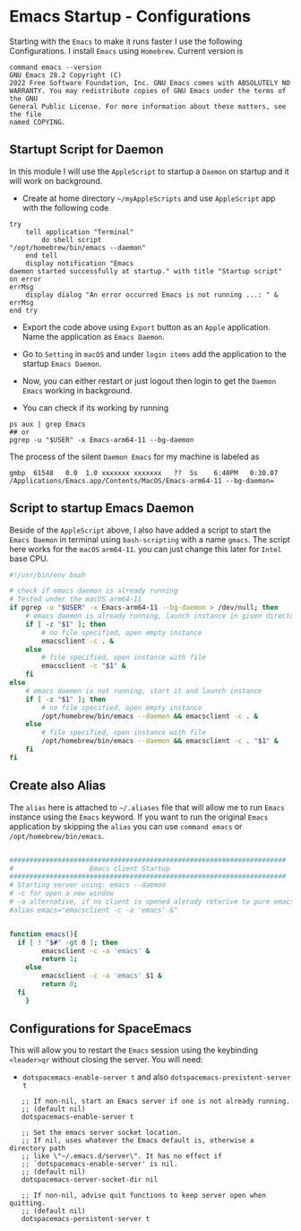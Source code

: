 # Emacs Startup - Configurations

Starting with the `Emacs` to make it runs faster I use the following
Configurations. I install `Emacs` using `Homebrew`. Current version is

```shell
command emacs --version
GNU Emacs 28.2 Copyright (C)
2022 Free Software Foundation, Inc. GNU Emacs comes with ABSOLUTELY NO
WARRANTY. You may redistribute copies of GNU Emacs under the terms of the GNU
General Public License. For more information about these matters, see the file
named COPYING.
```

## Startupt Script for Daemon
In this module I will use the `AppleScript` to startup a `Daemon` on startup
and it will work on background.

- Create at home directory `~/myAppleScripts` and use `AppleScript` app with
  the following code

```AppleScript
try
	tell application "Terminal"
		do shell script
"/opt/homebrew/bin/emacs --daemon"
	end tell
	display notification "Emacs
daemon started successfully at startup." with title "Startup script"
on error
errMsg
	display dialog "An error occurred Emacs is not running ...: " &
errMsg
end try
```

- Export the code above using `Export` button as an `Apple` application. Name
  the application as `Emacs Daemon`.
- Go to `Setting` in `macOS` and under `login items` add the application to the
  startup `Emacs Daemon`.

- Now, you can either restart or just logout then login to get the `Daemon Emacs` working in background.
- You can check if its working by running


```shell
ps aux | grep Emacs
## or
pgrep -u "$USER" -x Emacs-arm64-11 --bg-daemon

```
The process of the silent `Daemon Emacs` for my machine is labeled as

```shell
gmbp  61548   0.0  1.0 xxxxxxx xxxxxxx   ??  Ss    6:40PM   0:30.07 /Applications/Emacs.app/Contents/MacOS/Emacs-arm64-11 --bg-daemon=
```


## Script to startup Emacs Daemon
Beside of the `AppleScript` above, I also have added a script to start the
`Emacs Daemon` in terminal using `bash-scripting` with a name `gmacs`. The
script here works for the `macOS` `arm64-11`. you can just change this later
for `Intel` base CPU.


```bash
#!/usr/bin/env bash

# check if emacs daemon is already running
# Tested under the macOS arm64-11
if pgrep -u "$USER" -x Emacs-arm64-11 --bg-daemon > /dev/null; then
    # emacs daemon is already running, launch instance in given directory
    if [ -z "$1" ]; then
        # no file specified, open empty instance
        emacsclient -c . &
    else
        # file specified, open instance with file
        emacsclient -c "$1" &
    fi
else
    # emacs daemon is not running, start it and launch instance
    if [ -z "$1" ]; then
        # no file specified, open empty instance
        /opt/homebrew/bin/emacs --daemon && emacsclient -c . &
    else
        # file specified, open instance with file
        /opt/homebrew/bin/emacs --daemon && emacsclient -c . "$1" &
    fi
fi
```

## Create also Alias
The `alias` here is attached to `~/.aliases` file that will allow me to run
`Emacs` instance using the `Emacs` keyword. If you want to run the original
`Emacs` application by skipping the `alias` you can use `command emacs` or
`/opt/homebrew/bin/emacs`.

```bash

#####################################################################
#                   Emacs client Startup
#####################################################################
# Starting server using: emacs --daemon
# -c for open a new window
# -a alternative, if no client is opened alerady reterive to pure emacs
#alias emacs="emacsclient -c -a 'emacs' &"


function emacs(){
  if [ ! "$#" -gt 0 ]; then
        emacsclient -c -a 'emacs' &
        return 1;
    else
        emacsclient -c -a 'emacs' $1 &
        return 0;
  fi
    }
```
## Configurations for SpaceEmacs

This will allow you to restart the `Emacs` session using the keybinding
`<leader>qr` without closing the server. You will need:
- `dotspacemacs-enable-server t` and also `dotspacemacs-presistent-server t`

```emacs-lisp
   ;; If non-nil, start an Emacs server if one is not already running.
   ;; (default nil)
   dotspacemacs-enable-server t

   ;; Set the emacs server socket location.
   ;; If nil, uses whatever the Emacs default is, otherwise a directory path
   ;; like \"~/.emacs.d/server\". It has no effect if
   ;; `dotspacemacs-enable-server' is nil.
   ;; (default nil)
   dotspacemacs-server-socket-dir nil

   ;; If non-nil, advise quit functions to keep server open when quitting.
   ;; (default nil)
   dotspacemacs-persistent-server t
```
